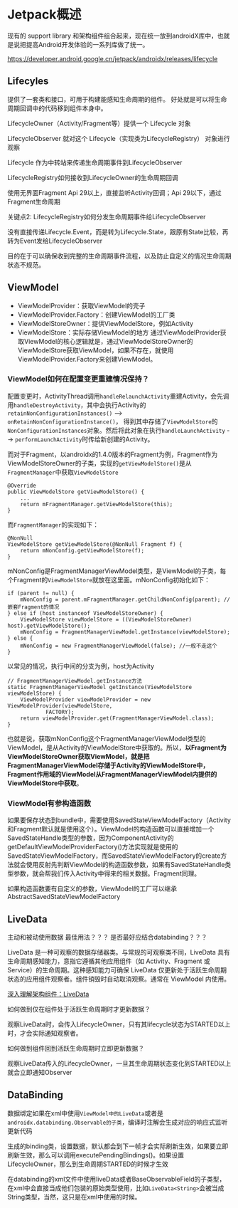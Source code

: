 # Jetpack概述
现有的 support library 和架构组件组合起来，现在统一放到androidX库中，也就是说把提高Android开发体验的一系列库做了统一。

https://developer.android.google.cn/jetpack/androidx/releases/lifecycle

## Lifecyles

提供了一套类和接口，可用于构建能感知生命周期的组件。
好处就是可以将生命周期回调中的代码移到组件本身中。

LifecycleOwner（Activity/Fragment等）提供一个 Lifecycle 对象

LifecycleObserver 就对这个 Lifecycle（实现类为LifecycleRegistry） 对象进行观察

Lifecycle 作为中转站来传递生命周期事件到LifecycleObserver

LifecycleRegistry如何接收到LifecycleOwner的生命周期回调

使用无界面Fragment
Api 29以上，直接监听Activity回调；Api 29以下，通过Fragment生命周期


关键点2: 
LifecycleRegistry如何分发生命周期事件给LifecycleObserver

没有直接传递Lifecycle.Event，而是转为Lifecycle.State，跟原有State比较，再转为Event发给LifecycleObserver

目的在于可以确保收到完整的生命周期事件流程，以及防止自定义的情况生命周期状态不规范。


## ViewModel
* ViewModelProvider：获取ViewModel的壳子
* ViewModelProvider.Factory：创建ViewModel的工厂类
* ViewModelStoreOwner：提供ViewModelStore，例如Activity
* ViewModelStore：实际存储ViewModel的地方
通过ViewModelProvider获取ViewModel的核心逻辑就是，通过ViewModelStoreOwner的ViewModelStore获取ViewModel，如果不存在，就使用ViewModelProvider.Factory来创建ViewModel。

### ViewModel如何在配置变更重建情况保持？
配置变更时，ActivityThread调用`handleRelaunchActivity`重建Activity，会先调用`handleDestroyActivity`，其中会执行Activity的`retainNonConfigurationInstances()` --> `onRetainNonConfigurationInstance()`，
得到其中存储了`ViewModelStore`的`NonConfigurationInstances`对象。然后将此对象在执行`handleLaunchActivity` --> `performLaunchActivity`时传给新创建的Activity。

而对于Fragment，以androidx的1.4.0版本的Fragment为例，Fragment作为ViewModelStoreOwner的子类，实现的`getViewModelStore()`是从`FragmentManager`中获取`ViewModelStore`
```
@Override
public ViewModelStore getViewModelStore() {
    ...
    return mFragmentManager.getViewModelStore(this);
}
```
而`FragmentManager`的实现如下：
```
@NonNull
ViewModelStore getViewModelStore(@NonNull Fragment f) {
    return mNonConfig.getViewModelStore(f);
}
```
mNonConfig是FragmentManagerViewModel类型，是ViewModel的子类，每个Fragment的`ViewModelStore`就放在这里面。mNonConfig初始化如下：
```
if (parent != null) {
    mNonConfig = parent.mFragmentManager.getChildNonConfig(parent); //嵌套Fragment的情况
} else if (host instanceof ViewModelStoreOwner) {
    ViewModelStore viewModelStore = ((ViewModelStoreOwner) host).getViewModelStore();
    mNonConfig = FragmentManagerViewModel.getInstance(viewModelStore);
} else {
    mNonConfig = new FragmentManagerViewModel(false); //一般不走这个
}
```
以常见的情况，执行中间的分支为例，host为Activity
```
// FragmentManagerViewModel.getInstance方法
static FragmentManagerViewModel getInstance(ViewModelStore viewModelStore) {
    ViewModelProvider viewModelProvider = new ViewModelProvider(viewModelStore,
            FACTORY);
    return viewModelProvider.get(FragmentManagerViewModel.class);
}
```
也就是说，获取mNonConfig这个FragmentManagerViewModel类型的ViewModel，是从Activity的ViewModelStore中获取的。所以，**以Fragment为ViewModelStoreOwner获取ViewModel，就是把FragmentManagerViewModel存储于Activity的ViewModelStore中，Fragment作用域的ViewModel从FragmentManagerViewModel内提供的ViewModelStore中获取**。

### ViewModel有参构造函数
如果要保存状态到bundle中，需要使用SavedStateViewModelFactory（Activity和Fragment默认就是使用这个）。ViewModel的构造函数可以直接增加一个SavedStateHandle类型的参数，因为ComponentActivity的getDefaultViewModelProviderFactory()方法实现就是使用的SavedStateViewModelFactory，而SavedStateViewModelFactory的create方法就会使用反射先判断ViewModel的构造函数参数，如果有SavedStateHandle类型参数，就会帮我们传入Activity中得来的相关数据。Fragment同理。

如果构造函数要有自定义的参数，ViewModel的工厂可以继承AbstractSavedStateViewModelFactory

## LiveData
主动和被动使用数据 最佳用法？？？  是否最好应结合databinding？？？

LiveData 是一种可观察的数据存储器类。与常规的可观察类不同，LiveData 具有生命周期感知能力，意指它遵循其他应用组件（如 Activity、Fragment 或 Service）的生命周期。这种感知能力可确保 LiveData 仅更新处于活跃生命周期状态的应用组件观察者。组件销毁时自动取消观察。通常在 ViewModel 内使用。

[深入理解架构组件：LiveData](https://github.com/googlesamples/android-sunflower)

如何做到仅在组件处于活跃生命周期时才更新数据？

观察LiveData时，会传入LifecycleOwner，只有其lifecycle状态为STARTED以上时，才会实际通知观察者。


如何做到组件回到活跃生命周期时立即更新数据？

观察LiveData传入的LifecycleOwner，一旦其生命周期状态变化到STARTED以上就会立即通知Observer

## DataBinding
数据绑定如果在xml中使用`ViewModel中的LiveData`或者是`androidx.databinding.Observable的子类`，编译时注解会生成对应的响应式监听更新代码

生成的binding类，设置数据，默认都会到下一帧才会实际刷新生效，如果要立即刷新生效，那么可以调用executePendingBindings()。如果设置LifecycleOwner，那么到生命周期STARTED的时候才生效

在databinding的xml文件中使用liveData或者BaseObservableField的子类型，在xml中会直接当成他们包装的原始类型使用，比如`LiveData<String>`会被当成String类型，当然，这只是在xml中使用的时候。